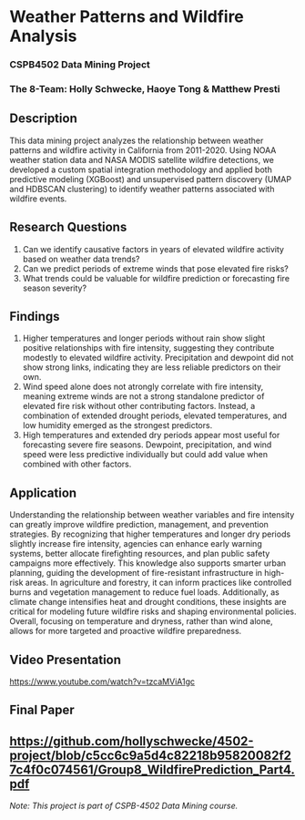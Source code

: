 # Weather Patterns and Wildfire Analysis 
### CSPB4502 Data Mining Project
### The 8-Team: Holly Schwecke, Haoye Tong & Matthew Presti 


## Description
This data mining project analyzes the relationship between weather patterns and wildfire activity in California from 2011-2020. Using NOAA weather station data and NASA MODIS satellite wildfire detections, we developed a custom spatial integration methodology and applied both predictive modeling (XGBoost) and unsupervised pattern discovery (UMAP and HDBSCAN clustering) to identify weather patterns associated with wildfire events.

## Research Questions
1. Can we identify causative factors in years of elevated wildfire activity based on weather data trends?
2. Can we predict periods of extreme winds that pose elevated fire risks?
3. What trends could be valuable for wildfire prediction or forecasting fire season severity?


## Findings
1. Higher temperatures and longer periods without rain show slight positive relationships with fire intensity, suggesting they contribute modestly to elevated wildfire activity. Precipitation and dewpoint did not show strong links, indicating they are less reliable predictors on their own.
2. Wind speed alone does not atrongly correlate with fire intensity, meaning extreme winds are not a strong standalone predictor of elevated fire risk without other contributing factors. Instead, a combination of extended drought periods, elevated temperatures, and low humidity emerged as the strongest predictors.
3. High temperatures and extended dry periods appear most useful for forecasting severe fire seasons. Dewpoint, precipitation, and wind speed were less predictive individually but could add value when combined with other factors.

## Application
Understanding the relationship between weather variables and fire intensity can greatly improve wildfire prediction, management, and prevention strategies. By recognizing that higher temperatures and longer dry periods slightly increase fire intensity, agencies can enhance early warning systems, better allocate firefighting resources, and plan public safety campaigns more effectively. This knowledge also supports smarter urban planning, guiding the development of fire-resistant infrastructure in high-risk areas. In agriculture and forestry, it can inform practices like controlled burns and vegetation management to reduce fuel loads. Additionally, as climate change intensifies heat and drought conditions, these insights are critical for modeling future wildfire risks and shaping environmental policies. Overall, focusing on temperature and dryness, rather than wind alone, allows for more targeted and proactive wildfire preparedness. 

## Video Presentation
https://www.youtube.com/watch?v=tzcaMViA1gc

## Final Paper
https://github.com/hollyschwecke/4502-project/blob/c5cc6c9a5d4c82218b95820082f27c4f0c074561/Group8_WildfirePrediction_Part4.pdf
---
*Note: This project is part of CSPB-4502 Data Mining course.*
